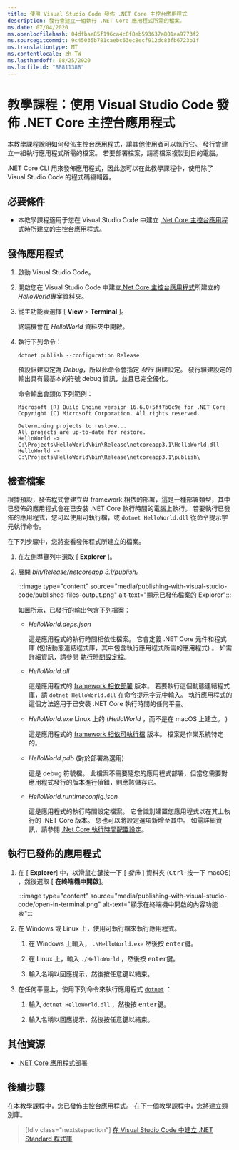 ```yaml
---
title: 使用 Visual Studio Code 發佈 .NET Core 主控台應用程式
description: 發行會建立一組執行 .NET Core 應用程式所需的檔案。
ms.date: 07/04/2020
ms.openlocfilehash: 04dfbae85f196ca4c8f8eb593637a801aa9773f2
ms.sourcegitcommit: 9c45035b781caebc63ec8ecf912dc83fb6723b1f
ms.translationtype: MT
ms.contentlocale: zh-TW
ms.lasthandoff: 08/25/2020
ms.locfileid: "88811388"
---
```

# <a name="tutorial-publish-a-net-core-console-application-using-visual-studio-code"></a>教學課程：使用 Visual Studio Code 發佈 .NET Core 主控台應用程式

本教學課程說明如何發佈主控台應用程式，讓其他使用者可以執行它。 發行會建立一組執行應用程式所需的檔案。 若要部署檔案，請將檔案複製到目的電腦。

.NET Core CLI 用來發佈應用程式，因此您可以在此教學課程中，使用除了 Visual Studio Code 的程式碼編輯器。

## <a name="prerequisites"></a>必要條件

- 本教學課程適用于您在 Visual Studio Code 中建立 [.Net Core 主控台應用程式](with-visual-studio-code.md)時所建立的主控台應用程式。

## <a name="publish-the-app"></a>發佈應用程式

1. 啟動 Visual Studio Code。

1. 開啟您在 Visual Studio Code 中建立[.Net Core 主控台應用程式](with-visual-studio-code.md)所建立的*HelloWorld*專案資料夾。

1. 從主功能表選擇 [ **View**  >  **Terminal** ]。

   終端機會在 *HelloWorld* 資料夾中開啟。

1. 執行下列命令：

   ```dotnetcli
   dotnet publish --configuration Release
   ```

   預設組建設定為 *Debug*，所以此命令會指定 *發行* 組建設定。 發行組建設定的輸出具有最基本的符號 debug 資訊，並且已完全優化。

   命令輸出會類似下列範例：

   ```output
   Microsoft (R) Build Engine version 16.6.0+5ff7b0c9e for .NET Core
   Copyright (C) Microsoft Corporation. All rights reserved.

   Determining projects to restore...
   All projects are up-to-date for restore.
   HelloWorld -> C:\Projects\HelloWorld\bin\Release\netcoreapp3.1\HelloWorld.dll
   HelloWorld -> C:\Projects\HelloWorld\bin\Release\netcoreapp3.1\publish\
   ```

## <a name="inspect-the-files"></a>檢查檔案

根據預設，發佈程式會建立與 framework 相依的部署，這是一種部署類型，其中已發佈的應用程式會在已安裝 .NET Core 執行時間的電腦上執行。 若要執行已發佈的應用程式，您可以使用可執行檔，或 `dotnet HelloWorld.dll` 從命令提示字元執行命令。

在下列步驟中，您將查看發佈程式所建立的檔案。

1. 在左側導覽列中選取 [ **Explorer** ]。

1. 展開 *bin/Release/netcoreapp 3.1/publish*。

   :::image type="content" source="media/publishing-with-visual-studio-code/published-files-output.png" alt-text="顯示已發佈檔案的 Explorer":::

   如圖所示，已發行的輸出包含下列檔案：

   * *HelloWorld.deps.json*

      這是應用程式的執行時間相依性檔案。 它會定義 .NET Core 元件和程式庫 (包括動態連結程式庫，其中包含執行應用程式所需的應用程式) 。 如需詳細資訊，請參閱 [執行時間設定檔](https://github.com/dotnet/cli/blob/85ca206d84633d658d7363894c4ea9d59e515c1a/Documentation/specs/runtime-configuration-file.md)。

   * *HelloWorld.dll*

      這是應用程式的 [framework 相依部署](../deploying/deploy-with-cli.md#framework-dependent-deployment) 版本。 若要執行這個動態連結程式庫，請 `dotnet HelloWorld.dll` 在命令提示字元中輸入。 執行應用程式的這個方法適用于已安裝 .NET Core 執行時間的任何平臺。

   * *HelloWorld.exe* Linux 上的 (*HelloWorld* ，而不是在 macOS 上建立。 ) 

      這是應用程式的 [framework 相依可執行檔](../deploying/deploy-with-cli.md#framework-dependent-executable) 版本。 檔案是作業系統特定的。

   * *HelloWorld.pdb* (對於部署為選用)

      這是 debug 符號檔。 此檔案不需要隨您的應用程式部署，但當您需要對應用程式發行的版本進行偵錯，則應該儲存它。

   * *HelloWorld.runtimeconfig.json*

      這是應用程式的執行時間設定檔案。 它會識別建置您應用程式以在其上執行的 .NET Core 版本。 您也可以將設定選項新增至其中。 如需詳細資訊，請參閱 [.Net Core 執行時間配置設定](../run-time-config/index.md#runtimeconfigjson)。

## <a name="run-the-published-app"></a>執行已發佈的應用程式

1. 在 [ **Explorer**] 中，以滑鼠右鍵按一下 [ *發佈* ] 資料夾 (<kbd>Ctrl</kbd>-按一下 macOS) ，然後選取 [ **在終端機中開啟**]。

   :::image type="content" source="media/publishing-with-visual-studio-code/open-in-terminal.png" alt-text="顯示在終端機中開啟的內容功能表":::

1. 在 Windows 或 Linux 上，使用可執行檔來執行應用程式。

   1. 在 Windows 上輸入， `.\HelloWorld.exe` 然後按 <kbd>enter</kbd>鍵。

   1. 在 Linux 上，輸入 `./HelloWorld` ，然後按 <kbd>enter</kbd>鍵。

   1. 輸入名稱以回應提示，然後按任意鍵以結束。

1. 在任何平臺上，使用下列命令來執行應用程式  [`dotnet`](../tools/dotnet.md) ：

   1. 輸入 `dotnet HelloWorld.dll` ，然後按 <kbd>enter</kbd>鍵。

   1. 輸入名稱以回應提示，然後按任意鍵以結束。

## <a name="additional-resources"></a>其他資源

- [.NET Core 應用程式部署](../deploying/index.md)

## <a name="next-steps"></a>後續步驟

在本教學課程中，您已發佈主控台應用程式。 在下一個教學課程中，您將建立類別庫。

> [!div class="nextstepaction"]
> [在 Visual Studio Code 中建立 .NET Standard 程式庫](library-with-visual-studio-code.md)
